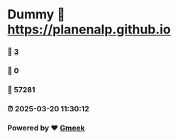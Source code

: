 # Dummy :link: https://planenalp.github.io 
### :page_facing_up: [3](https://planenalp.github.io/tag.html) 
### :speech_balloon: 0 
### :hibiscus: 57281 
### :alarm_clock: 2025-03-20 11:30:12 
### Powered by :heart: [Gmeek](https://github.com/Meekdai/Gmeek)
